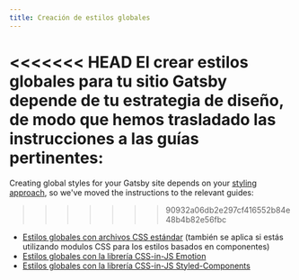 ```yaml
---
title: Creación de estilos globales
---
```


<<<<<<< HEAD
El crear estilos globales para tu sitio Gatsby depende de tu estrategia de diseño, de modo que hemos trasladado las instrucciones a las guías pertinentes:
=======
Creating global styles for your Gatsby site depends on your [styling approach](/docs/styling/), so we've moved the instructions to the relevant guides:
>>>>>>> 90932a06db2e297cf416552b84e48b4b82e56fbc

- [Estilos globales con archivos CSS estándar](/docs/global-css/) (también se aplica si estás utilizando modulos CSS para los estilos basados en componentes)
- [Estilos globales con la librería CSS-in-JS Emotion](/docs/emotion/)
- [Estilos globales con la librería CSS-in-JS Styled-Components](/docs/styled-components/)
